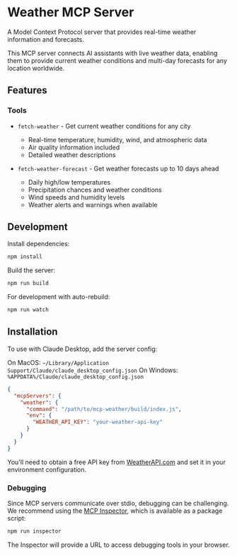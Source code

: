 # Weather MCP Server

A Model Context Protocol server that provides real-time weather information and forecasts.

This MCP server connects AI assistants with live weather data, enabling them to provide current weather conditions and multi-day forecasts for any location worldwide.

## Features

### Tools
- `fetch-weather` - Get current weather conditions for any city
  - Real-time temperature, humidity, wind, and atmospheric data
  - Air quality information included
  - Detailed weather descriptions

- `fetch-weather-forecast` - Get weather forecasts up to 10 days ahead
  - Daily high/low temperatures
  - Precipitation chances and weather conditions
  - Wind speeds and humidity levels
  - Weather alerts and warnings when available

## Development

Install dependencies:
```bash
npm install
```

Build the server:
```bash
npm run build
```

For development with auto-rebuild:
```bash
npm run watch
```

## Installation

To use with Claude Desktop, add the server config:

On MacOS: `~/Library/Application Support/Claude/claude_desktop_config.json`
On Windows: `%APPDATA%/Claude/claude_desktop_config.json`

```json
{
  "mcpServers": {
    "weather": {
      "command": "/path/to/mcp-weather/build/index.js",
      "env": {
        "WEATHER_API_KEY": "your-weather-api-key"
      }
    }
  }
}
```

You'll need to obtain a free API key from [WeatherAPI.com](https://www.weatherapi.com/) and set it in your environment configuration.

### Debugging

Since MCP servers communicate over stdio, debugging can be challenging. We recommend using the [MCP Inspector](https://github.com/modelcontextprotocol/inspector), which is available as a package script:

```bash
npm run inspector
```

The Inspector will provide a URL to access debugging tools in your browser.
